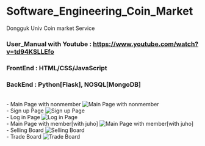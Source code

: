 # Software_Engineering_Coin_Market
Dongguk Univ Coin market Service

### User_Manual with Youtube : https://www.youtube.com/watch?v=td94KSLLEfo

### FrontEnd : HTML/CSS/JavaScript
### BackEnd : Python[Flask], NOSQL[MongoDB]

<br/>
- Main Page with nonmember
<img src= 'https://ifh.cc/g/SzvPxz.png' alt='Main Page with nonmember'> 

<br/>
- Sign up Page
<img src= 'https://ifh.cc/g/ObhSkk.png' alt='Sign up Page'> 

<br/>
- Log in Page
<img src= 'https://ifh.cc/g/8pKh0b.png' alt='Log in Page'> 

<br/>
- Main Page with member[with juho]
<img src='https://ifh.cc/g/F6tDMp.png' alt='Main Page with member[with juho]'>

<br/>
- Selling Board
<img src = 'https://ifh.cc/g/OLbphk.png' alt='Selling Board'>

<br/>
- Trade Board
<img src='https://ifh.cc/g/6Zw9mv.png' alt='Trade Board'>
